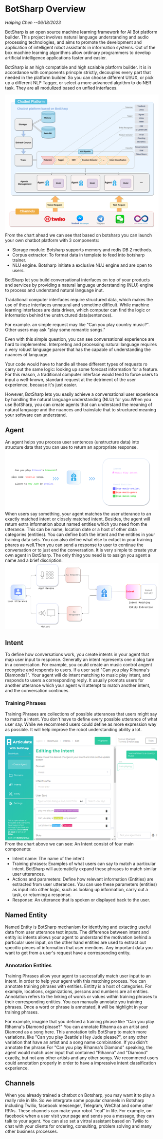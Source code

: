 # BotSharp Overview
*Haiping Chen --06/18/2023*

BotSharp is an open source machine learning framework for AI Bot platform builder. This project involves natural language understanding and audio processing technologies, and aims to promote the development and application of intelligent robot assistants in information systems. Out of the box machine learning algorithms allow ordinary programmers to develop artificial intelligence applications faster and easier.

BotSharp is an high compatible and high scalable platform builder. It is in accordance with components princple strictly, decouples every part that needed in the platform builder. So you can choose different UI/UX, or pick up a different NLP Tagger, or select a more advanced algrithm to do NER task. They are all modulized based on unfied interfaces. 

![ ](./static/screenshots/BotSharp_arch.png  "BotSharp Architecture Chart")
From the chart ahead we can see that based on botsharp you can launch your own chatbot platform with 3 components:

- Storage module: Botsharp supports memory and redis DB 2 methods.
- Corpus extractor: To format data in template to feed into botsharp trainer. 
- NLU engine. Botsharp initiate a exclusive NLU engine and are open to users. 

BotSharp let you build conversational interfaces on top of your products and services by providing a natural language understanding (NLU) engine to process and understand natural language inut. 

Tradational computer interfaces require structured data, which makes the use of these interfaces unnatural and sometime difficult. While machine learning interfaces are data driven, which computer can find the logic or information behind the unstructured data(sentences).

For example. an simple request may like "Can you play country music?". Other users may ask "play some romantic songs." 

Even with this simple question, you can see conversational experience are hard to implemented. Interpreting and processing natural language requires a very robust language parser that has the capable of understanding the nuances of language.

Your code would have to handle all these different types of requests ro carry out the same logic: looking up some forecast information for a feature. For this reason, a traditional computer interface would tend to force users to input a well-known, standard request at the detriment of the user experience, because it's just easier.

However, BotSharp lets you easily achieve a conversational user experience by handling the natural language understanding (NLU) for you.When you use BotSharp, you can create agents that can understand the meaning of natural language and the nuances and trainslate that to structured meaning your software can understand.

## Agent
An agent helps you process user sentences (unstructure data) into structure data that you can use to return an appropriate response.
![](./static/screenshots/Agent_sent.png) 
When users say something, your agent matches the user utterance to an exactly matched intent or closely matched intent.  Besides, the agent will return extra information about named entities which you need from the utterance. This can be name, location date or a host of other data categories (entities). You can define both the intent and the entities in your training data sets. You can also define what else to extact in your training phares as well.Then you can send a response to user to continue the conversation or to just end the conversation. It is very simple to create your own agent in BotSharp. The only thing you need is to assign you agent a name and a brief discription.
![](./static/screenshots/Agent_Workflow.png) 


## Intent
To define how conversations work, you create intents in your agent that map user input to response. Generally an intent represents one dialog turn in a conversation. For example, you could create an music control angent recognise and responds to users. If a user said "Can you play Rihanna's Diamonds?". Your agent will do intent matching to music play intent, and responds to users a corresponding reply. It usually prompts users for another utterance which your agent will attempt to match another intent, and the conversation continues.

### Training Phrases
Training Phrases are collections of possible utterances that users might say to match a intent. You don't have to define every possible utterance of what user say. While we recommend users could define as more expression way as possible. It will help improve the robot understanding ability a lot. 

![](./static/screenshots/articulatescreenshot.png)
From the chart above we can see: An Intent consist of four main components:

- Intent name: The name of the intent
- Training phrases: Examples of what users can say to match a particular intent. BotSharp will automaticlly expand these phrases to match similar user utterances.
- Actions and parameters: Define how relevant information (Entities) are extracted from user utterances. You can use these parameters (entities) as input into other logic, such as looking up information, carry out a task, or returning a response.
- Response: An utterance that is spoken or displayed back to the user. 
## Named Entity
Named Entity is BotSharp mechanism for identfying and extacting useful data from user utterance text inputs. The difference between intent and entity is: intents allows your agent to understand the motivation behind a particular user input, on the other hand entities are used to extract out specific pieces of information that user mentions. Any important data you want to get from a user's request have a corresponding entity.

### Annotation Entities
Training Phrases allow your agent to successfully match user input to an intent. In order to help your agent with this matching process. You can annotate training phrases with entities. Entitty is a host of categories. For example, locations, organizations, persons and numbers are all entities. Annotation refers to the linking of words or values within training phrases to their corresponding entities. You can manually annotate you training phrases. Once a word or phrase is annotated, it will be highlight in your training phrases.

For example, imagine that you defined a training phrase like "Can you play Rihanna's Diamond please?" You can annotate Rihanna as an artist and Diamond as a song here. This annotation tells BotSharp to match more variations. like "Can you play Beattle's Hey Jude please?", or any other variation that have an artist and a song name combination. If you didn't annotate the phrase.For "Can you play Rihanna's Diamond" speaking, the agent would match user input that contained "Rihanna" and "Diamond" exactly, but not any other artists and any other songs. We recommend users could annotation properly in order to have a impressive intent classification experience.

## Channels
 When you already trained a chatbot on Botsharp, you may want it to play a really role in life. So we intergrate some popular channels in Botsharp including Twilio, facebook messenger, Telegram, WeChat and some other RPAs. These channels can make your robot "real" in life. For example, on facebook when a user visit your page and sends you a message, they can talk to your agent. You can also set a virtral assistant based on Twilio to chat with your clients for ordering, consulting, problem solving and many other business processes.